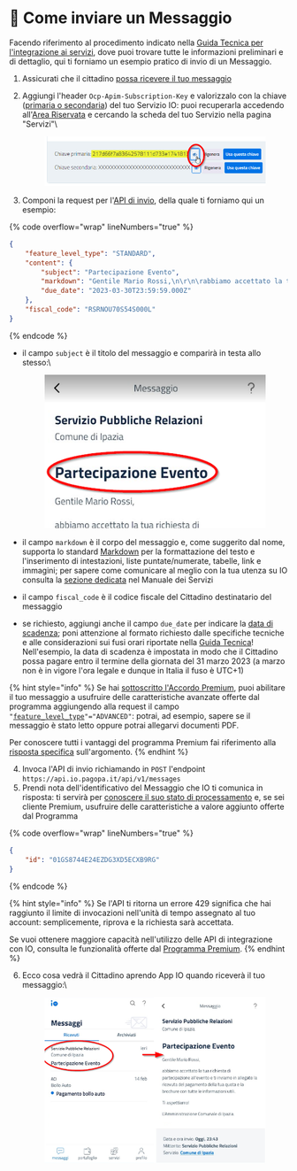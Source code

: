 # 📜 Come inviare un Messaggio

Facendo riferimento al procedimento indicato nella [Guida Tecnica per l'integrazione ai servizi](https://docs.pagopa.it/io-guida-tecnica/funzionalita/inviare-un-messaggio), dove puoi trovare tutte le informazioni preliminari e di dettaglio, qui ti forniamo un esempio pratico di invio di un Messaggio.

1. Assicurati che il cittadino [possa ricevere il tuo messaggio](https://docs.pagopa.it/kb-enti-servizi/tutorial-e-casi-duso/indice-dei-tutorial-e-dei-casi-duso/come-sapere-se-un-cittadino-ha-abilitata-la-ricezione-dei-messaggi-per-un-servizio)
2.  Aggiungi l'header `Ocp-Apim-Subscription-Key` e valorizzalo con la chiave ([primaria o secondaria](https://docs.pagopa.it/kb-enti-servizi/domande-frequenti/domande-e-risposte-sui-servizi-io#perche-ci-sono-due-api-key-per-servizio)) del tuo Servizio IO: puoi recuperarla accedendo all'[Area Riservata](https://selfcare.pagopa.it/) e cercando la scheda del tuo Servizio nella pagina "Servizi"\


    <figure><img src="../../.gitbook/assets/image.png" alt=""><figcaption></figcaption></figure>
3. Componi la request per l'[API di invio](https://docs.pagopa.it/io-guida-tecnica/api/api-messaggi/submit-a-message-passing-the-user-fiscal\_code-in-the-request-body), della quale ti forniamo qui un esempio:

{% code overflow="wrap" lineNumbers="true" %}
```json
{
    "feature_level_type": "STANDARD",
    "content": {
        "subject": "Partecipazione Evento",
        "markdown": "Gentile Mario Rossi,\n\r\n\rabbiamo accettato la tua richiesta di partecipazione all'\''evento e ti inviamo in allegato la ricevuta del pagamento della tua quota e la brochure con tutte le informazioni utili.\n\rA Ti aspettiamo!\n\rL'\''Amministrazione Comunale di Ipazia.",
        "due_date": "2023-03-30T23:59:59.000Z"
    },
    "fiscal_code": "RSRNOU70S54S000L"
}
```
{% endcode %}

*   il campo `subject` è il titolo del messaggio e comparirà in testa allo stesso:\


    <figure><img src="../../.gitbook/assets/image (3).png" alt=""><figcaption></figcaption></figure>
* il campo `markdown` è il corpo del messaggio e, come suggerito dal nome, supporta lo standard [Markdown](https://it.wikipedia.org/wiki/Markdown) per la formattazione del testo e l'inserimento di intestazioni, liste puntate/numerate, tabelle, link e immagini; per sapere come comunicare al meglio con la tua utenza su IO consulta la [sezione dedicata](https://docs.pagopa.it/manuale-servizi/il-tono-di-voce-dei-servizi) nel Manuale dei Servizi
* il campo `fiscal_code` è il codice fiscale del Cittadino destinatario del messaggio
* se richiesto, aggiungi anche il campo `due_date` per indicare la [data di scadenza](https://docs.pagopa.it/manuale-servizi/comunicare-un-servizio/scadenze-importanti); poni attenzione al formato richiesto dalle specifiche tecniche e alle considerazioni sui fusi orari riportate nella [Guida Tecnica](https://docs.pagopa.it/io-guida-tecnica/api/api-messaggi/submit-a-message-passing-the-user-fiscal\_code-in-the-request-body#due\_date)!\
  Nell'esempio, la data di scadenza è impostata in modo che il Cittadino possa pagare entro il termine della giornata del 31 marzo 2023 (a marzo non è in vigore l'ora legale e dunque in Italia il fuso è UTC+1)

{% hint style="info" %}
Se hai [sottoscritto l'Accordo Premium](https://docs.pagopa.it/kb-enti-onboarding/domande-frequenti/domande-e-risposte-sullonboarding-in-io#come-posso-usufruire-del-programma-premium-di-io), puoi abilitare il tuo messaggio a usufruire delle caratteristiche avanzate offerte dal programma aggiungendo alla request il campo `"`[`feature_level_type`](https://docs.pagopa.it/io-guida-tecnica/api/api-messaggi/submit-a-message-passing-the-user-fiscal\_code-in-the-request-body#feature\_level\_type)`"="ADVANCED"`: potrai, ad esempio, sapere se il messaggio è stato letto oppure potrai allegarvi documenti PDF.

Per conoscere tutti i vantaggi del programma Premium fai riferimento alla [risposta specifica](https://docs.pagopa.it/kb-enti-messaggi/domande-frequenti/domande-e-risposte-sui-messaggi-io#che-vantaggi-avranno-i-miei-messaggi-se-aderisco-a-io-premium) sull'argomento.
{% endhint %}

4. Invoca l'API di invio richiamando in `POST` l'endpoint `https://api.io.pagopa.it/api/v1/messages`
5. Prendi nota dell'identificativo del Messaggio che IO ti comunica in risposta: ti servirà per [conoscere il suo stato di processamento](https://docs.pagopa.it/kb-enti-messaggi/tutorial-e-casi-duso/indice-dei-tutorial-e-dei-casi-duso/come-sapere-se-un-messaggio-e-stato-recapitato) e, se sei cliente Premium, usufruire delle caratteristiche a valore aggiunto offerte dal Programma

{% code overflow="wrap" lineNumbers="true" %}
```json
{
    "id": "01GS8744E24EZDG3XD5ECXB9RG"
}
```
{% endcode %}

{% hint style="info" %}
Se l'API ti ritorna un errore 429 significa che hai raggiunto il limite di invocazioni nell'unità di tempo assegnato al tuo account: semplicemente, riprova e la richiesta sarà accettata.

Se vuoi ottenere maggiore capacità nell'utilizzo delle API di integrazione con IO, consulta le funzionalità offerte dal [Programma Premium](https://docs.pagopa.it/area-riservata-enti-app-io/area-riservata-enti-app-io/processo-di-adesione-a-app-io/processo-di-adesione-a-app-io-premium).
{% endhint %}

6.  Ecco cosa vedrà il Cittadino aprendo App IO quando riceverà il tuo messaggio:\


    <figure><img src="../../.gitbook/assets/image (15).png" alt=""><figcaption></figcaption></figure>
